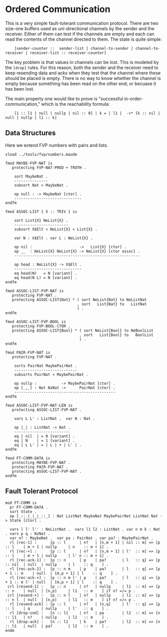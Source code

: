 Ordered Communication
=====================

This is a very simple fault-tolerant communication protocol.
There are two size-one buffers used as uni-directional channels by the sender and the receiver.
Either of them can test if the channels are empty and each can read the contents of the channel directed to them.
The state is quite simple:

```
    [sender-counter ::  sender-list | channel-to-sender | channel-to-receiver | receiver-list :: receiver-counter]
```

The key problem is that values in channels can be lost.
This is modeled by the `[drop]` rules.
For this reason, both the sender and the receiver need to keep resending data and acks when they test that the channel where these should be placed is empty.
There is no way to know whether the channel is empty because something has been read on the other end; or becuase it has been lost.

The main property one would like to prove is "successful in-order-communication," which is the reachability formula:

```
    [1 :: l1 | null | nullp | nil :: 0] | k = | l1 |  ->* [k :: nil | null | nullp | l1 :: k]
```

Data Structures
---------------

Here we extend FVP numbers with pairs and lists.

```maude
sload ../tools/fvp/numbers.maude

fmod MAYBE-FVP-NAT is
   protecting FVP-NAT-PRED + TRUTH .

    sort MaybeNat .
    ---------------
    subsort Nat < MaybeNat .

    op null : -> MaybeNat [ctor] .
    ------------------------------
endfm

fmod ASSOC-LIST { X :: TRIV } is

    sort List{X} NeList{X} .
    ------------------------
    subsort X$Elt < NeList{X} < List{X} .

    var N : X$Elt . var L : NeList{X} .

    op nil :                     ->   List{X} [ctor] .
    op __  : NeList{X} NeList{X} -> NeList{X} [ctor assoc] .
    --------------------------------------------------------

    op head : NeList{X} -> X$Elt .
    ------------------------------
    eq head(N)   = N [variant] .
    eq head(N L) = N [variant] .
endfm

fmod ASSOC-LIST-FVP-NAT is
   protecting FVP-NAT .
   protecting ASSOC-LIST{Nat} * ( sort NeList{Nat} to NeListNat
                                , sort   List{Nat} to   ListNat
                                ) .
endfm

fmod ASSOC-LIST-FVP-BOOL is
   protecting FVP-BOOL-CTOR .
   protecting ASSOC-LIST{Bool} * ( sort NeList{Bool} to NeBoolList
                                 , sort   List{Bool} to   BoolList
                                 ) .
endfm

fmod PAIR-FVP-NAT is
   protecting FVP-NAT .

    sorts PairNat MaybePairNat .
    ----------------------------
    subsorts PairNat < MaybePairNat .

    op nullp :           -> MaybePairNat [ctor] .
    op [_,_] : Nat NzNat ->      PairNat [ctor] .
    ---------------------------------------------
endfm

fmod ASSOC-LIST-FVP-NAT-LEN is
   protecting ASSOC-LIST-FVP-NAT .

    vars L L' : ListNat .  var N : Nat .

    op |_| : ListNat -> Nat .
    -------------------------
    eq | nil  | = 0 [variant] .
    eq | N    | = 1 [variant] .
    eq | L L' | = | L | + | L' | .
endfm

fmod FT-COMM-DATA is
   protecting MAYBE-FVP-NAT .
   protecting PAIR-FVP-NAT .
   protecting ASSOC-LIST-FVP-NAT .
endfm
```

Fault Tolerant Protocol
-----------------------

```maude
mod FT-COMM is
  pr FT-COMM-DATA .
  sort State .
  op [_::_|_|_|_::_] : Nat ListNat MaybeNat MaybePairNat ListNat Nat -> State [ctor] .

  vars l l' l'' : NeListNat .  vars l1 l2 : ListNat . var n m k : Nat . vars p q : NzNat .
  var n? : MaybeNat .  var pa : PairNat . var pa? : MaybePairNat .
  rl [rec-1] :      [p :: l      | n?   | [n,m + 1] | nil :: m] => [p     :: l    | m + 1 | nullp     | n    :: m + 1] .
  rl [rec-+] :      [p :: l      | n?   | [n,m + 1] | l'  :: m] => [p     :: l    | m + 1 | nullp     | l' n :: m + 1] .
  rl [rec-ack-1] :  [p :: n      | p    | pa?       | l   :: q] => [p     :: nil  | null  | nullp     | l    :: q    ] .
  rl [rec-ack-2] :  [p :: n m    | p    | pa?       | l   :: q] => [p + 1 :: m    | null  | [m,p + 1] | l    :: q    ] .
  rl [rec-ack-+] :  [p :: n m l' | p    | pa?       | l   :: q] => [p + 1 :: m l' | null  | [m,p + 1] | l    :: q    ] .
 crl [resend-1] :   [p :: n      | n?   | nullp     | l1  :: m] => [p     :: n    | null  | [n,p]     | l1   :: m    ] if n? =/= p .
 crl [resend-+] :   [p :: n l    | n?   | nullp     | l1  :: m] => [p     :: n l  | null  | [n,p]     | l1   :: m    ] if n? =/= p .
  rl [resend-ack] : [p :: l      | n?   | [n,q]     | l'  :: q] => [p     :: l    | q     | nullp     | l'   :: q    ] .
  rl [drop-snd] :   [n :: l1     | n?   | pa        | l2  :: m] => [n     :: l1   | n?    | nullp     | l2   :: m    ] .
  rl [drop-ack] :   [n :: l1     | k    | pa?       | l2  :: m] => [n     :: l1   | null  | pa?       | l2   :: m    ] .
endm
```

